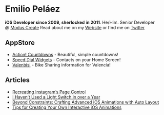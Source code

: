 # Emilio Peláez
**iOS Developer since 2009, sherlocked in 2011**. He/Him.
Senior Developer @ [Modus Create](https://github.com/ModusCreateOrg)
Read about me on my [Website](http://emiliopelaez.me) or find me on [Twitter](https://twitter.com/EmilioPelaez)


## AppStore
 - [Action! Countdowns](https://apps.apple.com/us/app/action-countdowns/id1457799658) - Beautiful, simple countdowns!
 - [Speed Dial Widgets](https://apps.apple.com/us/app/phone-home-widgets/id1550574694) - Contacts on your Home Screen!
 - [Valenbisi](https://apps.apple.com/us/app/valenbisi-stations/id1530171896) - Bike Sharing information for Valencia!


## Articles
 - [Recreating Instagram’s Page Control](https://medium.com/@Pelaez/recreating-instagrams-page-control-ebc2103b8a39)
 - [I Haven’t Used a Light Switch in over a Year](https://medium.com/@Pelaez/i-havent-used-a-light-switch-in-over-a-year-c9261abb8912)
 - [Beyond Constraints: Crafting Advanced iOS Animations with Auto Layout](https://savvyapps.com/blog/advanced-ios-animations-with-auto-layout)
 - [Tips for Creating Your Own Interactive iOS Animations](https://savvyapps.com/blog/tips-create-your-own-interactive-ios-animations)
